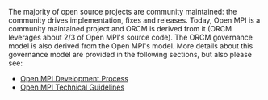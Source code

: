 The majority of open source projects are community maintained: the community drives implementation, fixes and releases.  Today, Open MPI is a community maintained project and ORCM is derived from it (ORCM leverages about 2/3 of Open MPI's source code).  The ORCM governance model is also derived from the Open MPI's model.  More details about this governance model are provided in the following sections, but also please see:

* [Open MPI Development Process](https://svn.open-mpi.org/trac/ompi/wiki/DevProcess)
* [Open MPI Technical Guidelines](https://svn.open-mpi.org/trac/ompi/wiki/TechnicalGuidelines)
